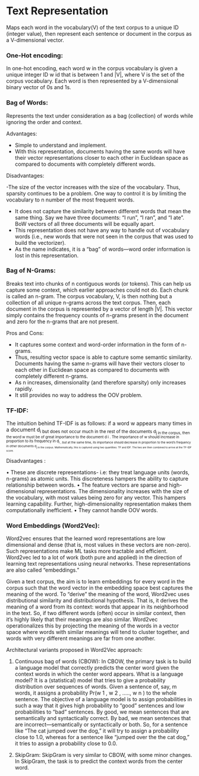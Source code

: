 # Text Representation

Maps each word in the vocabulary(V) of the text corpus to a unique ID (integer value), then represent each sentence or document in the corpus as a V-dimensional vector.

### One-Hot encoding:

In one-hot encoding, each word w in the corpus vocabulary is given a unique integer ID w id that is between 1 and |V|, where V is the set of the corpus vocabulary. Each word is then represented by a V-dimensional binary vector of 0s and 1s.

### Bag of Words:
Represents the text under consideration as a bag (collection) of words while ignoring the order and context.

Advantages:

- Simple to understand and implement.
- With this representation, documents having the same words will have their vector representations closer to each other in Euclidean space as compared to documents with completely different words.

Disadvantages:

-The size of the vector increases with the size of the vocabulary. Thus, sparsity continues to be a problem. One way to control it is by limiting the vocabulary to n number of the most frequent words.
- It does not capture the similarity between different words that mean the same thing. Say we have three documents: “I run”, “I ran”, and “I ate”. BoW vectors of all three documents will be equally apart.
- This representation does not have any way to handle out of vocabulary words (i.e., new words that were not seen in the corpus that was used to build the vectorizer).
- As the name indicates, it is a “bag” of words—word order information is lost in this representation. 

### Bag of N-Grams:
 
Breaks text into chunks of n contiguous words (or tokens). This can help us capture some context, which earlier approaches could not do. Each chunk is called an n-gram. The corpus vocabulary, V, is then nothing but a collection of all unique n-grams across the text corpus. Then, each document in the
corpus is represented by a vector of length |V|. This vector simply contains the frequency counts of n-grams present in the document and zero for the n-grams that are not present.

Pros and Cons:

- It captures some context and word-order information in the form of n-grams.
- Thus, resulting vector space is able to capture some semantic similarity. Documents having the same n-grams will have their vectors closer to each other in Euclidean space as compared to documents with completely different n-grams.
- As n increases, dimensionality (and therefore sparsity) only increases rapidly.
- It still provides no way to address the OOV problem.

### TF-IDF:

The intuition behind TF-IDF is as follows: if a word w appears many times in a document d<sub>i but does not occur much in the rest of the documents d<sub>j in the corpus, then the word w must be of great importance to the document d i . The importance of w should increase in proportion to its frequency in d<sub>i , but at the same time, its importance should decrease in proportion to the word’s frequency in other documents d<sub>j in
the corpus. Mathematically, this is captured using two quantities: TF and IDF. The two are then combined to arrive at the TF-IDF score.

Disadvantages :

• These are discrete representations- i.e: they treat language units (words, n-grams) as atomic units. This discreteness hampers the ability to capture relationship between words.
• The feature vectors are sparse and high-dimensional representations. The dimensionality increases with the size of the vocabulary, with most values being zero for any vector. This hampers learning capability. Further, high-dimensionality representation makes them computationally inefficient.
• They cannot handle OOV words.

### Word Embeddings (Word2Vec):

Word2vec ensures that the learned word representations are low dimensional  and dense (that is, most values in these vectors are non-zero). Such representations make ML tasks more tractable and efficient. Word2vec led to a lot of work (both pure and applied) in the direction of learning text representations using neural networks. These representations are also called “embeddings.” 

Given a text corpus, the aim is to learn embeddings for every word in the corpus such that the word vector in the embedding space best captures the meaning of the word. To “derive” the meaning of the word, Word2vec uses distributional similarity and distributional hypothesis. That is, it derives the meaning of a word from its context: words that appear in its neighborhood in the text. So, if two different words (often) occur in similar context, then it’s highly likely that their meanings are also similar. Word2vec operationalizes this by projecting the meaning of the words in a vector space where words with similar meanings will tend to cluster together, and words with very different meanings are far from one another.

Architectural variants proposed in Word2Vec approach:

1) Continuous bag of words (CBOW): In CBOW, the primary task is to build a language model that correctly predicts the center word given the context words in which the center word appears. What is a language model? It is a (statistical) model that tries to give a probability distribution over sequences of words. Given a sentence of, say, m words, it assigns a probability Pr(w 1 , w 2 , ….., w n ) to the whole sentence. The objective of a language
model is to assign probabilities in such a way that it gives high probability to “good” sentences and low probabilities to “bad” sentences. By good, we mean sentences that are semantically and syntactically correct. By bad, we mean sentences that are incorrect—semantically or syntactically or both. So, for a sentence like “The cat jumped over the dog,” it will try to assign a probability close to 1.0, whereas for a sentence like “jumped over the the cat dog,” it tries to assign a probability close to 0.0.


2) SkipGram: SkipGram is very similar to CBOW, with some minor changes. In SkipGram, the task is to predict the context words from the center word. 